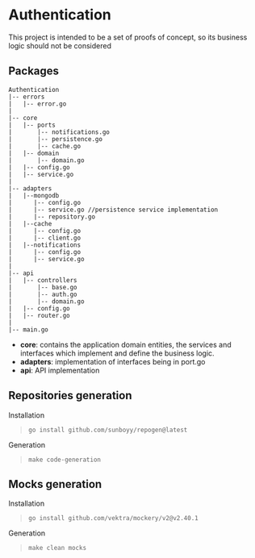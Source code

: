 # Authentication
This project is intended to be a set of proofs of concept, so its business logic should not be considered
## Packages
```
Authentication
|-- errors
|   |-- error.go
|
|-- core
|   |-- ports
|       |-- notifications.go
|       |-- persistence.go
|       |-- cache.go
|   |-- domain
|       |-- domain.go
|   |-- config.go
|   |-- service.go
|
|-- adapters
|   |--mongodb
|      |-- config.go
|      |-- service.go //persistence service implementation
|      |-- repository.go
|   |--cache
|      |-- config.go
|      |-- client.go 
|   |--notifications
|      |-- config.go
|      |-- service.go 
|
|-- api
|   |-- controllers
|       |-- base.go
|       |-- auth.go
|       |-- domain.go
|   |-- config.go
|   |-- router.go
|
|-- main.go
```

- **core**: contains the application domain entities, the services and interfaces which implement and define the business logic.
- **adapters**: implementation of interfaces being in port.go
- **api**: API implementation

## Repositories generation

Installation 
>`go install github.com/sunboyy/repogen@latest`

Generation
>`make code-generation`

## Mocks generation
Installation
>`go install github.com/vektra/mockery/v2@v2.40.1`

Generation
>`make clean mocks`
